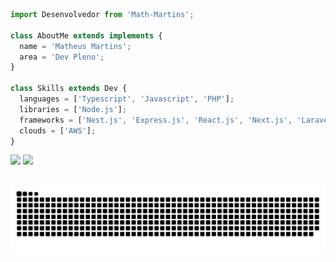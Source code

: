 ```ts
import Desenvolvedor from 'Math-Martins';

class AboutMe extends implements {
  name = 'Matheus Martins';
  area = 'Dev Pleno';
}

class Skills extends Dev {
  languages = ['Typescript', 'Javascript', 'PHP'];
  libraries = ['Node.js'];
  frameworks = ['Nest.js', 'Express.js', 'React.js', 'Next.js', 'Laravel'];
  clouds = ['AWS'];
}
```

<p align="left">
  <a href="https://www.linkedin.com/in/matheu5-martins/" alt="Linkedin">
  <img src="https://img.shields.io/badge/-Linkedin-0e76a8?style=flat-square&logo=Linkedin&logoColor=white&link=https://www.linkedin.com/in/matheu5-martins/" /></a>
  <a href="https://www.instagram.com/waittthesun/" alt="Instagram">
  <img src="https://img.shields.io/badge/-Instagram-DF0174?style=flat-square&labelColor=DF0174&logo=instagram&logoColor=white&link=https://www.instagram.com/waittthesun/"/></a>
</p>  

##
 
<div> 
 
  ![Snake animation](https://github.com/mathmartins2/mathmartins2/blob/output/github-contribution-grid-snake.svg)
 
</div>
